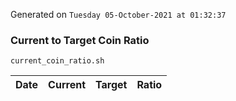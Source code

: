 Generated on `Tuesday 05-October-2021 at 01:32:37`

### Current to Target Coin Ratio
`current_coin_ratio.sh`

Date|Current|Target|Ratio
---|---|---|---
